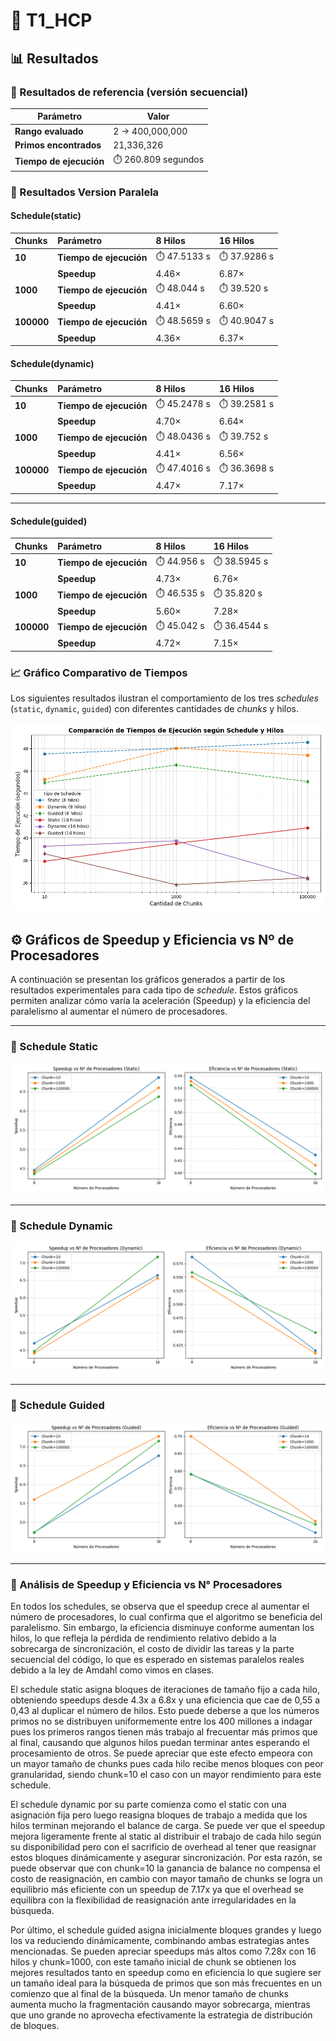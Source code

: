 # 🧮 T1_HCP

## 📊 Resultados

### 🔹 Resultados de referencia (versión secuencial)

| Parámetro | Valor |
|------------|--------|
| **Rango evaluado** | 2 → 400,000,000 |
| **Primos encontrados** | 21,336,326 |
| **Tiempo de ejecución** | ⏱️ 260.809 segundos |

### 🔹 Resultados Version Paralela

#### Schedule(static)

| Chunks | Parámetro | 8 Hilos | 16 Hilos |
|:-------|:-----------|:--------|:----------|
| **10** | **Tiempo de ejecución** | ⏱️ 47.5133 s | ⏱️ 37.9286 s |
|  | **Speedup** | 4.46× | 6.87× |
| **1000** | **Tiempo de ejecución** | ⏱️ 48.044 s | ⏱️ 39.520 s |
|  | **Speedup** | 4.41× | 6.60× |
| **100000** | **Tiempo de ejecución** | ⏱️ 48.5659 s | ⏱️ 40.9047 s |
|  | **Speedup** | 4.36× | 6.37× |

#### Schedule(dynamic)

| Chunks | Parámetro | 8 Hilos | 16 Hilos |
|:-------|:-----------|:--------|:----------|
| **10** | **Tiempo de ejecución** | ⏱️ 45.2478 s | ⏱️ 39.2581 s |
|  | **Speedup** | 4.70× | 6.64× |
| **1000** | **Tiempo de ejecución** | ⏱️ 48.0436 s | ⏱️ 39.752 s |
|  | **Speedup** | 4.41× | 6.56× |
| **100000** | **Tiempo de ejecución** | ⏱️ 47.4016 s | ⏱️ 36.3698 s |
|  | **Speedup** | 4.47× | 7.17× |

---

#### Schedule(guided)

| Chunks | Parámetro | 8 Hilos | 16 Hilos |
|:-------|:-----------|:--------|:----------|
| **10** | **Tiempo de ejecución** | ⏱️ 44.956 s | ⏱️ 38.5945 s |
|  | **Speedup** | 4.73× | 6.76× |
| **1000** | **Tiempo de ejecución** | ⏱️ 46.535 s | ⏱️ 35.820 s |
|  | **Speedup** | 5.60× | 7.28× |
| **100000** | **Tiempo de ejecución** | ⏱️ 45.042 s | ⏱️ 36.4544 s |
|  | **Speedup** | 4.72× | 7.15× |


### 📈 Gráfico Comparativo de Tiempos

Los siguientes resultados ilustran el comportamiento de los tres *schedules* (`static`, `dynamic`, `guided`) con diferentes cantidades de *chunks* y hilos.

![Gráfico de Schedules](assets/grafico_schedules.png)

## ⚙️ Gráficos de Speedup y Eficiencia vs Nº de Procesadores

A continuación se presentan los gráficos generados a partir de los resultados experimentales para cada tipo de *schedule*. Estos gráficos permiten analizar cómo varía la aceleración (Speedup) y la eficiencia del paralelismo al aumentar el número de procesadores.

---

### 🔸 Schedule Static
![Speedup y Eficiencia - Static](graficos/Speedup_Eficiencia_Static.png)

---

### 🔸 Schedule Dynamic
![Speedup y Eficiencia - Dynamic](graficos/Speedup_Eficiencia_Dynamic.png)

---

### 🔸 Schedule Guided
![Speedup y Eficiencia - Guided](graficos/Speedup_Eficiencia_Guided.png)

---

### 🧠 Análisis de Speedup y Eficiencia vs N° Procesadores

En todos los schedules, se observa que el speedup crece al aumentar el número de procesadores, lo cual confirma que el algoritmo se beneficia del paralelismo. Sin embargo, la eficiencia disminuye conforme aumentan los hilos, lo que refleja la pérdida de rendimiento relativo debido a la sobrecarga de sincronización, el costo de dividir las tareas y la parte secuencial del código, lo que es esperado en sistemas paralelos reales debido a la ley de Amdahl como vimos en clases.

El schedule static asigna bloques de iteraciones de tamaño fijo a cada hilo, obteniendo speedups desde 4.3x a 6.8x y una eficiencia que cae de 0,55 a 0,43 al duplicar el número de hilos. Esto puede deberse a que los números primos no se distribuyen uniformemente entre los 400 millones a indagar pues los primeros rangos tienen más trabajo al frecuentar más primos que al final, causando que algunos hilos puedan terminar antes esperando el procesamiento de otros. Se puede apreciar que este efecto empeora con un mayor tamaño de chunks pues cada hilo recibe menos bloques con peor granularidad, siendo chunk=10 el caso con un mayor rendimiento para este schedule.

El schedule dynamic por su parte comienza como el static con una asignación fija pero luego reasigna bloques de trabajo a medida que los hilos terminan mejorando el balance de carga. Se puede ver que el speedup mejora ligeramente frente al static al distribuir el trabajo de cada hilo según su disponibilidad pero con el sacrificio de overhead al tener que reasignar estos bloques dinámicamente y asegurar sincronización. Por esta razón, se puede observar que con chunk=10 la ganancia de balance no compensa el costo de reasignación, en cambio con mayor tamaño de chunks se logra un equilibrio más eficiente con un speedup de 7.17x ya que el overhead se equilibra con la flexibilidad de reasignación ante irregularidades en la búsqueda.

Por último, el schedule guided asigna inicialmente bloques grandes y luego los va reduciendo dinámicamente, combinando ambas estrategias antes mencionadas. Se pueden apreciar speedups más altos como 7.28x con 16 hilos y chunk=1000, con este tamaño inicial de chunk se obtienen los mejores resultados tanto en speedup como en eficiencia lo que sugiere ser un tamaño ideal para la búsqueda de primos que son más frecuentes en un comienzo que al final de la búsqueda. Un menor tamaño de chunks aumenta mucho la fragmentación causando mayor sobrecarga, mientras que uno grande no aprovecha efectivamente la estrategia de distribución de bloques.
